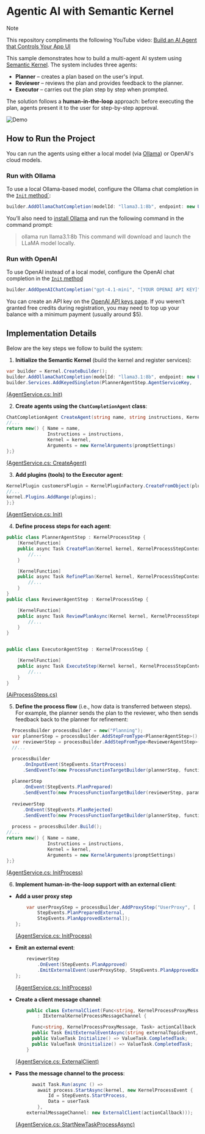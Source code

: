 # Agentic AI with Semantic Kernel

> [!Note]  
> This repository compliments the following YouTube video: [Build an AI Agent that Controls Your App UI](https://youtu.be/_gpqHKWqbwA)

This sample demonstrates how to build a multi-agent AI system using [Semantic Kernel](https://github.com/microsoft/semantic-kernel). The system includes three agents:

- **Planner** – creates a plan based on the user's input.
- **Reviewer** – reviews the plan and provides feedback to the planner.
- **Executor** – carries out the plan step by step when prompted.

The solution follows a **human-in-the-loop** approach: before executing the plan, agents present it to the user for step-by-step approval.

![Demo](Images/Demo_Animation.gif)

## How to Run the Project

You can run the agents using either a local model (via [Ollama](https://ollama.com)) or OpenAI's cloud models.

### Run with Ollama

To use a local Ollama-based model, configure the Ollama chat completion in the [`Init` method`](https://github.com/Alexgoon/agentic-ai-with-semantic-kernel/blob/f1b5f8390ba2669723910c4a252319e2bd4bb406/HealthyCoding_Agentic/Infrastructure/AgentService.cs#L17):

```csharp
builder.AddOllamaChatCompletion(modelId: "llama3.1:8b", endpoint: new Uri("http://localhost:11434/"));
```
You’ll also need to [install Ollama](https://ollama.com/download) and run the following command in the command prompt:

> ollama run llama3.1:8b
This command will download and launch the LLaMA model locally.

### Run with OpenAI

To use OpenAI instead of a local model, configure the OpenAI chat completion in the [`Init` method](https://github.com/Alexgoon/agentic-ai-with-semantic-kernel/blob/f1b5f8390ba2669723910c4a252319e2bd4bb406/HealthyCoding_Agentic/Infrastructure/AgentService.cs#L17)

```csharp
builder.AddOpenAIChatCompletion("gpt-4.1-mini", "[YOUR OPENAI API KEY]");
```

You can create an API key on the [OpenAI API keys page](https://platform.openai.com/api-keys). If you weren’t granted free credits during registration, you may need to top up your balance with a minimum payment (usually around $5).

## Implementation Details

Below are the key steps we follow to build the system:

1. **Initialize the Semantic Kernel** (build the kernel and register services):
```csharp
var builder = Kernel.CreateBuilder();
builder.AddOllamaChatCompletion(modelId: "llama3.1:8b", endpoint: new Uri("http://localhost:11434/"));
builder.Services.AddKeyedSingleton(PlannerAgentStep.AgentServiceKey,
```
[(AgentService.cs: Init)](https://github.com/Alexgoon/agentic-ai-with-semantic-kernel/blob/a245564b60d9eeb0e859c29580346b076361d257/HealthyCoding_Agentic/Infrastructure/AgentService.cs#L18-L20)


2. **Create agents using the `ChatCompletionAgent` class**:
```csharp
ChatCompletionAgent CreateAgent(string name, string instructions, Kernel kernel, IEnumerable<KernelPlugin> plugins = null, PromptExecutionSettings promptSettings = null) {
//...
return new() { Name = name,
               Instructions = instructions,
               Kernel = kernel,
               Arguments = new KernelArguments(promptSettings)
};}
```
[(AgentService.cs: CreateAgent)](https://github.com/Alexgoon/agentic-ai-with-semantic-kernel/blob/a245564b60d9eeb0e859c29580346b076361d257/HealthyCoding_Agentic/Infrastructure/AgentService.cs#L50-L61)

3. **Add plugins (tools) to the Executor agent**:
```csharp
KernelPlugin customersPlugin = KernelPluginFactory.CreateFromObject(pluginsSourceObject);
//...
kernel.Plugins.AddRange(plugins);
};}
```
[(AgentService.cs: Init)](https://github.com/Alexgoon/agentic-ai-with-semantic-kernel/blob/a245564b60d9eeb0e859c29580346b076361d257/HealthyCoding_Agentic/Infrastructure/AgentService.cs#L52)

4. **Define process steps for each agent**:
```csharp
public class PlannerAgentStep : KernelProcessStep {
    [KernelFunction]
    public async Task CreatePlan(Kernel kernel, KernelProcessStepContext context, string taskDescription) {
        //...
    }

    [KernelFunction]
    public async Task RefinePlan(Kernel kernel, KernelProcessStepContext context, ReviewResult reviewResult) {
        //...
    }
}
public class ReviewerAgentStep : KernelProcessStep {

    [KernelFunction]
    public async Task ReviewPlanAsync(Kernel kernel, KernelProcessStepContext context, Plan plan) {
        //...
    }
}


public class ExecutorAgentStep : KernelProcessStep {

    [KernelFunction]
    public async Task ExecuteStep(Kernel kernel, KernelProcessStepContext context, PlannedStepFlow stepFlow) {
        //...
    }
}
```
[(AiProcessSteps.cs)](https://github.com/Alexgoon/agentic-ai-with-semantic-kernel/blob/a245564b60d9eeb0e859c29580346b076361d257/HealthyCoding_Agentic/Infrastructure/AiProcessSteps.cs#L17-L87)

5. **Define the process flow** (i.e., how data is transferred between steps).  
   For example, the planner sends the plan to the reviewer, who then sends feedback back to the planner for refinement:

```csharp
  ProcessBuilder processBuilder = new("Planning");
  var plannerStep = processBuilder.AddStepFromType<PlannerAgentStep>();
  var reviewerStep = processBuilder.AddStepFromType<ReviewerAgentStep>();
  //...

  processBuilder
      .OnInputEvent(StepEvents.StartProcess)
      .SendEventTo(new ProcessFunctionTargetBuilder(plannerStep, functionName: nameof(PlannerAgentStep.CreatePlan), parameterName: "taskDescription"));
  
  plannerStep
      .OnEvent(StepEvents.PlanPrepared)
      .SendEventTo(new ProcessFunctionTargetBuilder(reviewerStep, parameterName: "plan"));
  
  reviewerStep
      .OnEvent(StepEvents.PlanRejected)
      .SendEventTo(new ProcessFunctionTargetBuilder(plannerStep, functionName: nameof(PlannerAgentStep.RefinePlan), parameterName: "reviewResult"));
  
  process = processBuilder.Build();
//...
return new() { Name = name,
               Instructions = instructions,
               Kernel = kernel,
               Arguments = new KernelArguments(promptSettings)
};}
```
[(AgentService.cs: InitProcess)](https://github.com/Alexgoon/agentic-ai-with-semantic-kernel/blob/a245564b60d9eeb0e859c29580346b076361d257/HealthyCoding_Agentic/Infrastructure/AgentService.cs#L77-L108)

6. **Implement human-in-the-loop support with an external client**:
  - **Add a user proxy step**
    ```csharp
        var userProxyStep = processBuilder.AddProxyStep("UserProxy", [
            StepEvents.PlanPreparedExternal,
            StepEvents.PlanApprovedExternal]);
    };
    ```
    [(AgentService.cs: InitProcess)](https://github.com/Alexgoon/agentic-ai-with-semantic-kernel/blob/a245564b60d9eeb0e859c29580346b076361d257/HealthyCoding_Agentic/Infrastructure/AgentService.cs#L82-L84)
    
  - **Emit an external event**:
    ```csharp
        reviewerStep
            .OnEvent(StepEvents.PlanApproved)
            .EmitExternalEvent(userProxyStep, StepEvents.PlanApprovedExternal);
    };
    ```
    [(AgentService.cs: InitProcess)](https://github.com/Alexgoon/agentic-ai-with-semantic-kernel/blob/a245564b60d9eeb0e859c29580346b076361d257/HealthyCoding_Agentic/Infrastructure/AgentService.cs#L99-L100)
    
  - **Create a client message channel**:
    ```csharp
        public class ExternalClient(Func<string, KernelProcessProxyMessage, Task> actionCallback)
            : IExternalKernelProcessMessageChannel {
    
          Func<string, KernelProcessProxyMessage, Task> actionCallback = actionCallback;
          public Task EmitExternalEventAsync(string externalTopicEvent, KernelProcessProxyMessage message) => actionCallback(externalTopicEvent, message);  
          public ValueTask Initialize() => ValueTask.CompletedTask;
          public ValueTask Uninitialize() => ValueTask.CompletedTask;
        }
    ```
    [(AgentService.cs: ExternalClient)](https://github.com/Alexgoon/agentic-ai-with-semantic-kernel/blob/a245564b60d9eeb0e859c29580346b076361d257/HealthyCoding_Agentic/Infrastructure/AgentService.cs#L137-L144)
    
  - **Pass the message channel to the process**:
    ```csharp
          await Task.Run(async () =>
            await process.StartAsync(kernel, new KernelProcessEvent {
                Id = StepEvents.StartProcess,
                Data = userTask
            },
        externalMessageChannel: new ExternalClient(actionCallback)));
    ```
    [(AgentService.cs: StartNewTaskProcessAsync)](https://github.com/Alexgoon/agentic-ai-with-semantic-kernel/blob/a245564b60d9eeb0e859c29580346b076361d257/HealthyCoding_Agentic/Infrastructure/AgentService.cs#L118)
    
